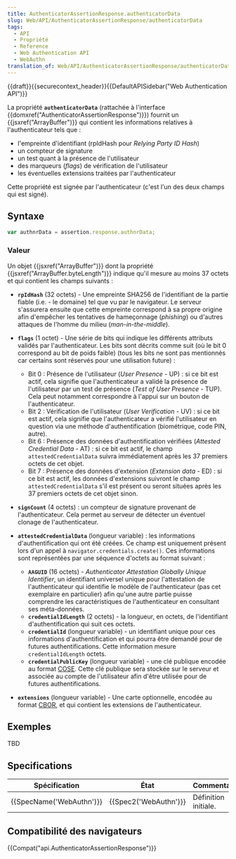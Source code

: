 ```yaml
---
title: AuthenticatorAssertionResponse.authenticatorData
slug: Web/API/AuthenticatorAssertionResponse/authenticatorData
tags:
  - API
  - Propriété
  - Reference
  - Web Authentication API
  - WebAuthn
translation_of: Web/API/AuthenticatorAssertionResponse/authenticatorData
---
```

{{draft}}{{securecontext_header}}{{DefaultAPISidebar("Web Authentication API")}}

La propriété **`authenticatorData`** (rattachée à  l'interface {{domxref("AuthenticatorAssertionResponse")}}) fournit un {{jsxref("ArrayBuffer")}} qui contient les informations relatives à l'authenticateur tels que :

- l'empreinte d'identifiant (rpIdHash pour _Relying Party ID Hash_)
- un compteur de signature
- un test quant à la présence de l'utilisateur
- des marqueurs (_flags_) de vérification de l'utilisateur
- les éventuelles extensions traitées par l'authenticateur

Cette propriété est signée par l'authenticateur (c'est l'un des deux champs qui est signé).

## Syntaxe

```js
var authnrData = assertion.response.authnrData;
```

### Valeur

Un objet {{jsxref("ArrayBuffer")}} dont la propriété {{jsxref("ArrayBuffer.byteLength")}} indique qu'il mesure au moins 37 octets et qui contient les champs suivants :

- **`rpIdHash`** (32 octets) - Une empreinte SHA256 de l'identifiant de la partie fiable (i.e. - le domaine) tel que vu par le navigateur. Le serveur s'assurera ensuite que cette empreinte correspond à sa propre origine afin d'empêcher les tentatives de hameçonnage (_phishing_) ou d'autres attaques de l'homme du milieu (_man-in-the-middle_).
- **`flags`** (1 octet) - Une série de bits qui indique les différents attributs validés par l'authenticateur. Les bits sont décrits comme suit (où le bit 0 correspond au bit de poids faible) (tous les bits ne sont pas mentionnés car certains sont réservés pour une utilisation future) :

  - Bit 0 : Présence de l'utilisateur (_User Presence_ - UP) : si ce bit est actif, cela signifie que l'authenticateur a validé la présence de l'utilisateur par un test de présence (_Test of User Presence_ - TUP). Cela peut notamment correspondre à l'appui sur un bouton de l'authenticateur.
  - Bit 2 : Vérification de l'utilisateur (_User Verification_ - UV) : si ce bit est actif, cela signifie que l'authenticateur a vérifié l'utilisateur en question via une méthode d'authentification (biométrique, code PIN, autre).
  - Bit 6 : Présence des données d'authentification vérifiées (_Attested Credential Data_ - AT) : si ce bit est actif, le champ `attestedCredentialData` suivra immédiatement après les 37 premiers octets de cet objet.
  - Bit 7 : Présence des données d'extension (_Extension data_ - ED) : si ce bit est actif, les données d'extensions suivront le champ `attestedCredentialData` s'il est présent ou seront situées après les 37 premiers octets de cet objet sinon.

- **`signCount`** (4 octets) : un compteur de signature provenant de l'authenticateur. Cela permet au serveur de détecter un éventuel clonage de l'authenticateur.
- **`attestedCredentialData`** (longueur variable) : les informations d'authentification qui ont été créées. Ce champ est uniquement présent lors d'un appel à `navigator.credentials.create()`. Ces informations sont représentées par une séquence d'octets au format suivant :

  - **`AAGUID`** (16 octets) - _Authenticator Attestation Globally Unique Identifier_, un identifiant universel unique pour l'attestation de l'authenticateur qui identifie le modèle de l'authenticateur (pas cet exemplaire en particulier) afin qu'une autre partie puisse comprendre les caractéristiques de l'authenticateur en consultant ses méta-données.
  - **`credentialIdLength`** (2 octets) - la longueur, en octets, de l'identifiant d'authentification qui suit ces octets.
  - **`credentialId`** (longueur variable) - un identifiant unique pour ces informations d'authentification et qui pourra être demandé pour de futures authentifications. Cette information mesure `credentialIdLength` octets.
  - **`credentialPublicKey`** (longueur variable) - une clé publique encodée au format [COSE](https://tools.ietf.org/html/rfc8152). Cette clé publique sera stockée sur le serveur et associée au compte de l'utilisateur afin d'être utilisée pour de futures authentifications.

- **`extensions`** (longueur variable) - Une carte optionnelle, encodée au format [CBOR](https://tools.ietf.org/html/rfc7049), et qui contient les extensions de l'authenticateur.

## Exemples

TBD

## Specifications

| Spécification                    | État                         | Commentaires         |
| -------------------------------- | ---------------------------- | -------------------- |
| {{SpecName('WebAuthn')}} | {{Spec2('WebAuthn')}} | Définition initiale. |

## Compatibilité des navigateurs

{{Compat("api.AuthenticatorAssertionResponse")}}
